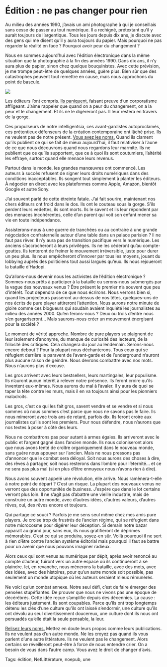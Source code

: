 # Édition : ne pas changer pour rien

Au milieu des années 1990, j’avais un ami photographe à qui je conseillais sans cesse de passer au tout numérique. Il a rechigné, prétextant qu’il y aurait toujours de l’argentique. Tous les jours depuis dix ans, je discute avec des gens qui me disent qu’il y aura toujours du papier. Mais pourquoi ne pas regarder la réalité en face ? Pourquoi avoir peur du changement ?<span id="more-19566"></span>

Nous en sommes aujourd’hui avec l’édition électronique dans la même situation que la photographie à la fin des années 1990. Dans dix ans, il n’y aura plus de papier, sinon chez quelque bouquinistes. Avec cette prévision, je me trompe peut-être de quelques années, guère plus. Bien sûr que des catastrophes peuvent tout remettre en cause, mais nous approchons du point de bascule.

![](http://blog.tcrouzet.comhttps://tcrouzet.com/images_tc/2010/10/191181494_0fe83bdda91-450x337.jpg)

Les éditeurs l’ont compris. [Ils paniquent](http://www.ebouquin.fr/2010/10/04/sne-un-vent-dautomne-souffle-sur-ledition-francaise/), faisant preuve d’un corporatisme affligeant. J’aime rappeler que quand on a peur du changement, on a la peur et le changement. Et ils ne le digéreront pas. Il leur restera en travers de la gorge.

Ces propulseurs de notre intelligentsia, ces avant-gardistes autoproclamés, ces prétentieux défenseurs de la création contemporaine ont lâché prise. Ils ne veulent pas de notre présent. [Vous avez les noms.](http://www.sne.fr/pages/informations/communiques/liste-des-signataires2.html) Quand ils clament qu’ils publient ce qui se fait de mieux aujourd’hui, il faut relativiser à l’aune de ce que nous découvrons quand nous regardons leur marmite. Ils ne publient que ce qu’ils supportent, que ce à quoi ils sont coutumiers, l’altérité les effraye, surtout quand elle menace leurs revenus.

Partout dans le monde, les grandes manœuvres ont commencé. Les auteurs à succès refusent de signer leurs droits numériques dans des conditions inacceptables. Ils songent tout simplement à planter les éditeurs. À négocier en direct avec les plateformes comme Apple, Amazon, bientôt Google et autre Sony.

J’ai souvent parlé de cette étreinte fatale. J’ai fait sourire, maintenant nos chers éditeurs ont froid dans le dos. Ils ont le couteau sous la gorge. S’ils perdent leurs vedettes, ils sont morts. Ils le savent et ils leur répondent par des menaces incohérentes, celle d’un parent qui voit son enfant mener sa vie en toute indépendance.

Assisterons-nous à une guerre de tranchées ou au contraire à une grande négociation confraternelle autour d’une table dans un palace parisien ? Il ne faut pas rêver. Il n’y aura pas de transition pacifique vers le numérique. Les anciens s’accrocheront à leurs privilèges. Ils ne les cèderont qu’au compte-gouttes. Ils tenteront de freiner le mouvement irréversible, juste pour durer un peu plus. Ils nous empêcheront d’innover par tous les moyens, jouant du lobbying auprès des politiciens tout aussi largués qu’eux. Ils nous rejoueront la bataille d’Hadopi.

Qu’allons-nous devenir nous les activistes de l’édition électronique ? Sommes-nous prêts à participer à la bataille ou serons-nous submergés par la vague des nouveaux venus ? Être présent le premier n’a souvent que peu d’intérêt. Tout dépendra de ce que nous écrirons. Nous verrons bien si, quand les projecteurs passeront au-dessus de nos têtes, quelques-uns de nos écrits de pure player attireront l’attention. Nous aurons notre minute de gloire comme ces blogueurs qui soudain avaient inquiété les journalistes au milieu des années 2000. Qu’en ferons-nous ? Deux ou trois d’entre nous s’en gargariseront... Mais saurons-nous créer un mouvement énergisant pour la société ?

Le moment de vérité approche. Nombre de pure players se plaignent de leur isolement d’anonyme, du manque de curiosité des lecteurs, de la frilosité des critiques. Cela changera du jour au lendemain. Serons-nous encore debout ? Pour la plupart nous déchanterons. Tous ceux qui se réfugient derrière le paravent de l’avant-garde et de l’underground n’auront plus aucune raison de geindre. Nous devrons combattre avec nos mots. Nous n’aurons plus d’excuse.

Les gros arrivent avec leurs bestsellers, leurs martingales, leur populisme. Ils n’auront aucun intérêt à relever notre présence. Ils feront croire qu’ils inventent eux-mêmes. Nous aurons du mal à l’avaler. Il y aura de quoi se taper la tête contre les murs, mais il en va toujours ainsi pour les pionniers maladroits.

Les gros, c’est ce qui les fait gros, savent vendre et se vendre et si nous sommes où nous sommes c’est parce que nous ne savons pas le faire. Ils nous mimeront avec trois ans de retard, parfois dix. Ils feront croire aux journalistes qu’ils sont les premiers. Pour nous défendre, nous n’aurons que nos textes à poser à côté des leurs.

Nous ne combattrons pas pour autant à armes égales. Ils arriveront avec le public et l’argent gagné dans l’ancien monde. Ils nous coloniseront alors que nous avons tenté de croître organiquement dans le nouveau monde, sans guère nous appuyer sur l’ancien. Mais ne nous pressons pas d’annoncer que le combat sera déloyal. Soit nous aurons des choses à dire, des rêves à partager, soit nous resterons dans l’ombre pour l’éternité… et ce ne sera pas plus mal (si en plus d’être ennuyeux nous n’avons rien à dire).

Nous avons souvent appelé une révolution, elle arrive. Nous ramènera-t-elle à notre point de départ ? C’est un risque. La plupart des nouveaux venus ne verront que des opportunités de business. J’espère que dans le lot certains verront plus loin. Il ne s’agit pas d’abattre une vieille industrie, mais de construire un autre monde, avec d’autres idées, d’autres valeurs, d’autres rêves, oui, des rêves encore et toujours.

Qui partage ce souci ? Parfois je me sens seul même chez mes amis pure players. Je croise trop de frustrés de l’ancien régime, qui se réfugient dans notre microcosme pour digérer leur déception. Si demain notre bazar apparaît au grand jour, sans eux, ils nous gratifieront de déprimes mémorables. C’est ce qui se produira, soyez-en sûr. Voilà pourquoi il ne sert à rien d’être contre l’ancien système éditorial mais pourquoi il faut se battre pour un avenir que nous pouvons imaginer radieux.

Alors ceux qui sont venus au numérique par dépit, après avoir renoncé au compte d’auteur, fuiront vers un autre espace où ils continueront à se plaindre. Ici, en revanche, nous mènerons la bataille, avec des mots, avec des idées, avec des histoires, pour qu’un autre monde soit possible, pas seulement un monde utopique où les auteurs seraient mieux rémunérés.

Ne voici qu’un combat annexe. Notre seul défi, c’est de faire émerger des pensées stupéfiantes. De prouver que nous ne vivons pas une époque de décérébrés. Cette idée reçue s’amplifie depuis des décennies. La cause : les éditeurs justement. Ils sont coupables. Parce qu’ils ont trop longtemps détenu les clés d’une culture qu’ils ont laissé s’endormir, une culture qu’ils ont dévolu au seul divertissement doucereux, une culture dont ils nous ont persuadés qu’elle était la seule pensable, la leur.

[Relisez leurs noms.](http://www.sne.fr/pages/informations/communiques/liste-des-signataires2.html) Mettez en doute leurs propos comme leurs publications. Ils ne veulent pas d’un autre monde. Ne les croyez pas quand ils vous parlent d’une autre littérature. Ils ne veulent pas le changement. Alors certains se réveilleront peut-être à force de nous entendre crier. On a besoin de vous dans l’autre camp. Vous avez le droit de changer d’avis.

Tags: édition, NetLittérature, noepub, une
